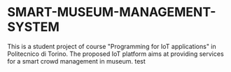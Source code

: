 # SMART-MUSEUM-MANAGEMENT-SYSTEM
This is a student project of course "Programming for IoT applications" in Politecnico di Torino. The proposed IoT platform aims at providing services for a smart crowd management in museum.
test
